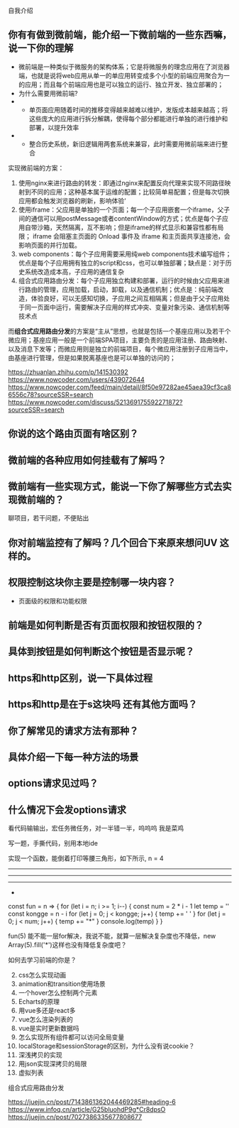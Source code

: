 自我介绍

## 你有有做到微前端，能介绍一下微前端的一些东西嘛，说一下你的理解
- 微前端是一种类似于微服务的架构体系；它是将微服务的理念应用在了浏览器端，也就是说将web应用从单一的单应用转变成多个小型的前端应用聚合为一的应用；而且每个前端应用也是可以独立的运行、独立开发、独立部署的；
- 为什么需要用微前端?
- - 单页面应用随着时间的推移变得越来越难以维护，发版成本越来越高；将这些庞大的应用进行拆分解耦，使得每个部分都能进行单独的进行维护和部署，以提升效率
- - 整合历史系统，新旧逻辑用两套系统来兼容，此时需要用微前端来进行整合

实现微前端的方案：
1. 使用nginx来进行路由的转发：即通过nginx来配置反向代理来实现不同路径映射到不同的应用；这种基本属于运维的配置；比较简单易配置；但是每次切换应用都会触发浏览器的刷新，影响体验‘
2. 使用iframe：父应用是单独的一个页面；每一个子应用嵌套一个iframe，父子间的通信可以用postMessage或者contentWindow的方式；优点是每个子应用自带沙箱，天然隔离，互不影响；但是iframe的样式显示和兼容性都有局限； iframe 会阻塞主页面的 Onload 事件及 iframe 和主页面共享连接池，会影响页面的并行加载。
3. web components：每个子应用需要采用纯web components技术编写组件；优点是每个子应用拥有独立的script和css，也可以单独部署；缺点是：对于历史系统改造成本高，子应用的通信复杂
4. 组合式应用路由分发：每个子应用独立构建和部署，运行的时候由父应用来进行路由的管理，应用加载，启动，卸载，以及通信机制；优点是：纯前端改造，体验良好，可以无感知切换，子应用之间互相隔离；但是由于父子应用处于同一页面中运行，需要解决子应用的样式冲突、变量对象污染、通信机制等技术点

而**组合式应用路由分发**的方案是“主从”思想，也就是包括一个基座应用以及若干个微应用；基座应用一般是一个前端SPA项目，主要负责的是应用注册、路由映射、以及消息下发等；而微应用则是独立的前端项目，每个微应用注册到子应用当中，由基座进行管理，但是如果脱离基座也是可以单独的访问的；


https://zhuanlan.zhihu.com/p/141530392
https://www.nowcoder.com/users/439072644
https://www.nowcoder.com/feed/main/detail/8f50e97282ae45aea39cf3ca86556c78?sourceSSR=search
https://www.nowcoder.com/discuss/521369175592271872?sourceSSR=search


## 你说的这个路由页面有啥区别？


## 微前端的各种应用如何挂载有了解吗？


## 微前端有一些实现方式，能说一下你了解哪些方式去实现微前端的？



聊项目，若干问题，不便贴出

## 你对前端监控有了解吗？几个回合下来原来想问UV 这样的。

## 权限控制这块你主要是控制哪一块内容？

- 页面级的权限和功能权限

## 前端是如何判断是否有页面权限和按钮权限的？

## 具体到按钮是如何判断这个按钮是否显示呢？

## https和http区别，说一下具体过程

## https和http是在于s这块吗 还有其他方面吗？

## 你了解常见的请求方法有那种？

## 具体介绍一下每一种方法的场景

## options请求见过吗？

## 什么情况下会发options请求

看代码输输出，宏任务微任务，对一半错一半，呜呜呜 我是菜鸡

写一题，手撕代码，别用本地ide

实现一个函数，能倒着打印等腰三角形，如下所示, n = 4

*******
 *****
  ***
   *
const fun = n => {
  for (let i = n; i >= 1; i--) {
      const num = 2 * i - 1
      let temp = ''
      const kongge = n - i
      for (let j = 0; j < kongge; j++) {
          temp += ' '
      }
      for (let j = 0; j < num; j++) {
          temp += "*"
      }
      console.log(temp)
	}
}

fun(5)
能不能一层for解决，我说不能，就算一层解决复杂度也不降低，new Array(5).fill('*')这样也没有降低复杂度吧？

如何去学习前端的你是？

2. css怎么实现动画
3. animation和transition使用场景
4. 一个hover怎么控制两个元素
5. Echarts的原理
6. 用vue多还是react多
7. vue怎么渲染列表的
8. vue是实时更新数据吗
9. 怎么实现所有组件都可以访问全局变量
10. localStorage和sessionStorage的区别，为什么没有说cookie？
11. 深浅拷贝的实现
12. 用json实现深拷贝的局限
13. 虚拟列表



组合式应用路由分发


https://juejin.cn/post/7143861362044469285#heading-6
https://www.infoq.cn/article/G25bluohdP9g*Cr8dpsO
https://juejin.cn/post/7027386335677808677